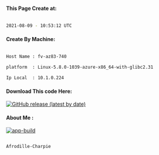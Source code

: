 
   
#### This Page Create at:

```bash

2021-08-09 - 10:53:12 UTC

```

#### Create By Machine:

```bash

Host Name : fv-az83-740

platform  : Linux-5.8.0-1039-azure-x86_64-with-glibc2.31

Ip Local  : 10.1.0.224

```
#### Download This code Here:

[![GitHub release (latest by date)](https://img.shields.io/github/v/release/Afrodille-Charpie/App-Build-1?style=for-the-badge&label=Download)](https://github.com/Afrodille-Charpie/App-Build-1/releases) 

</p> 

#### About Me :

[![app-build](https://github.com/Afrodille-Charpie/App-Build-1/actions/workflows/app-build.yml/badge.svg)](https://github.com/Afrodille-Charpie/App-Build-1/actions/workflows/app-build.yml)

```bash

Afrodille-Charpie

```

